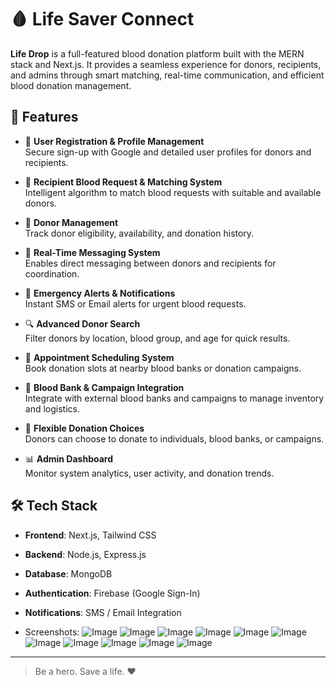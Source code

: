 # 🩸 Life Saver Connect

**Life Drop** is a full-featured blood donation platform built with the MERN stack and Next.js. It provides a seamless experience for donors, recipients, and admins through smart matching, real-time communication, and efficient blood donation management.

## 🚀 Features

- 🔐 **User Registration & Profile Management**  
  Secure sign-up with Google and detailed user profiles for donors and recipients.

- 🧬 **Recipient Blood Request & Matching System**  
  Intelligent algorithm to match blood requests with suitable and available donors.

- 👥 **Donor Management**  
  Track donor eligibility, availability, and donation history.

- 💬 **Real-Time Messaging System**  
  Enables direct messaging between donors and recipients for coordination.

- 🚨 **Emergency Alerts & Notifications**  
  Instant SMS or Email alerts for urgent blood requests.

- 🔍 **Advanced Donor Search**  
  Filter donors by location, blood group, and age for quick results.

- 📅 **Appointment Scheduling System**  
  Book donation slots at nearby blood banks or donation campaigns.

- 🏥 **Blood Bank & Campaign Integration**  
  Integrate with external blood banks and campaigns to manage inventory and logistics.

- 🔄 **Flexible Donation Choices**  
  Donors can choose to donate to individuals, blood banks, or campaigns.

- 📊 **Admin Dashboard**  
  Monitor system analytics, user activity, and donation trends.

## 🛠️ Tech Stack

- **Frontend**: Next.js, Tailwind CSS  
- **Backend**: Node.js, Express.js  
- **Database**: MongoDB  
- **Authentication**: Firebase (Google Sign-In)  
- **Notifications**: SMS / Email Integration

- Screenshots:
![Image](https://github.com/user-attachments/assets/3a6f260a-5287-433a-8238-7d2ed5493f05)
![Image](https://github.com/user-attachments/assets/bdf597b2-78c3-4d5e-a933-d21c484b9da5)
![Image](https://github.com/user-attachments/assets/502c4a5d-1ffe-4c27-a6bd-aed057f31034)
![Image](https://github.com/user-attachments/assets/de33a2f8-622d-4d05-9b17-569a62b2ad56)
![Image](https://github.com/user-attachments/assets/a0245c3c-ff80-4782-bf33-01bad4923b44)
![Image](https://github.com/user-attachments/assets/9fa85b23-7950-4575-98ea-dc6de5ce35ad)
![Image](https://github.com/user-attachments/assets/55128e6e-7555-427f-b1f0-105ef5100e30)
![Image](https://github.com/user-attachments/assets/a4884ee3-9d02-4c2a-a583-4387935b2208)
![Image](https://github.com/user-attachments/assets/20577b44-db02-4896-88fc-b071da136418)
![Image](https://github.com/user-attachments/assets/f51f8c4e-d56a-403d-bfda-2cb3d0fcd32c)
![Image](https://github.com/user-attachments/assets/dea9446e-b669-4fb9-9440-5728af84b01e)
---

> Be a hero. Save a life. ❤️
